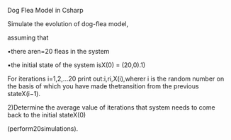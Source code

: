Dog Flea Model in Csharp

Simulate the evolution of dog-flea model,

assuming that

•there aren=20 fleas in the system

•the initial state of the system isX(0) = (20,0).1)

For iterations i=1,2,...20 print out:i,ri,X(i),wherer i is the random number on the basis of which you have made thetransition from the previous stateX(i−1).

2)Determine the average value of iterations that system needs to come back to the initial stateX(0)

(perform20simulations).

